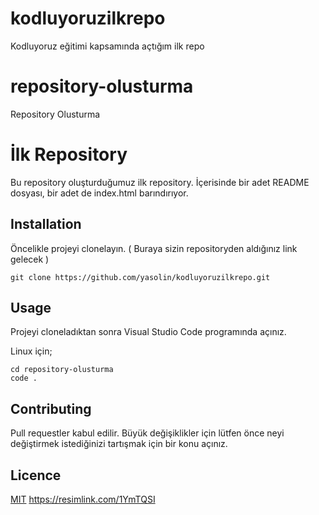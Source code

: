 # kodluyoruzilkrepo
 Kodluyoruz eğitimi kapsamında açtığım ilk repo
# repository-olusturma
Repository Olusturma
# İlk Repository
Bu repository oluşturduğumuz ilk repository. İçerisinde bir adet README dosyası, bir adet de index.html barındırıyor.

## Installation
Öncelikle projeyi clonelayın. ( Buraya sizin repositoryden aldığınız link gelecek )
```
git clone https://github.com/yasolin/kodluyoruzilkrepo.git
```

## Usage
Projeyi cloneladıktan sonra Visual Studio Code programında açınız.

Linux için;
```
cd repository-olusturma
code .
```

## Contributing
Pull requestler kabul edilir. Büyük değişiklikler için lütfen önce neyi değiştirmek istediğinizi tartışmak için bir konu açınız.

## Licence
[MIT](https://choosealicense.com/licenses/mit/)
https://resimlink.com/1YmTQSI